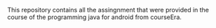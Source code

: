 This repository contains all the assingnment that were provided in the course of the programming java for android from courseEra.
